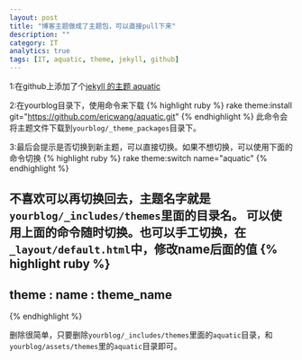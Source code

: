 ```yaml
---
layout: post
title: "博客主题做成了主题包，可以直接pull下来"
description: ""
category: IT
analytics: true
tags: [IT, aquatic, theme, jekyll, github]
---
```


1:在github上添加了个[jekyll 的主题 aquatic](https://github.com/ericwang/aquatic)

2:在yourblog目录下，使用命令来下载
{% highlight ruby %}
rake theme:install git="https://github.com/ericwang/aquatic.git" 
{% endhighlight %}
此命令会将主题文件下载到`yourblog/_theme_packages`目录下。

3:最后会提示是否切换到新主题，可以直接切换。如果不想切换，可以使用下面的命令切换
{% highlight ruby %}
rake theme:switch name="aquatic"
{% endhighlight %}

不喜欢可以再切换回去，主题名字就是`yourblog/_includes/themes`里面的目录名。
可以使用上面的命令随时切换。也可以手工切换，在`_layout/default.html`中，修改name后面的值
{% highlight ruby %}
---
theme :
  name : theme_name
---
{% endhighlight %}

删除很简单，只要删除`yourblog/_includes/themes`里面的`aquatic`目录，和`yourblog/assets/themes`里的`aquatic`目录即可。
